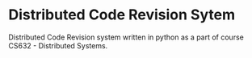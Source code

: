 # Distributed Code Revision Sytem 

Distributed Code Revision system written in python as a part of course 
CS632 - Distributed Systems.
